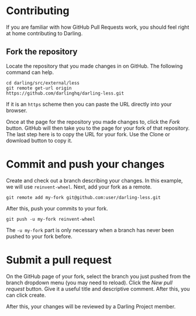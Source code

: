# Contributing

If you are familiar with how GitHub Pull Requests work, you should feel right at home contributing to Darling. 

## Fork the repository

Locate the repository that you made changes in on GitHub. The following command can help. 
	
```
cd darling/src/external/less
git remote get-url origin
https://github.com/darlinghq/darling-less.git
```
If it is an `https` scheme then you can paste the URL directly into your browser. 

Once at the page for the repository you made changes to, click the *Fork*
button. GitHub will then take you to the page for your fork of that repository.
The last step here is to copy the URL for your fork. Use the Clone or download
button to copy it.

# Commit and push your changes

Create and check out a branch describing your changes. In this example, we will
use `reinvent-wheel`. Next, add your fork as a remote.

```
git remote add my-fork git@github.com:user/darling-less.git
```

After this, push your commits to your fork. 

```
git push -u my-fork reinvent-wheel
```

The `-u my-fork` part is only necessary when a branch has never been pushed to your fork before. 

# Submit a pull request

On the GitHub page of your fork, select the branch you just pushed from the
branch dropdown menu (you may need to reload). Click the *New pull request*
button. Give it a useful title and descriptive comment. After this, you can
click create.

After this, your changes will be reviewed by a Darling Project member.
